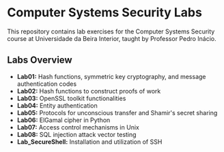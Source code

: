 # Computer Systems Security Labs

This repository contains lab exercises for the Computer Systems Security course at Universidade da Beira Interior, taught by Professor Pedro Inácio.

## Labs Overview

- **Lab01:** Hash functions, symmetric key cryptography, and message authentication codes
- **Lab02:** Hash functions to construct proofs of work
- **Lab03:** OpenSSL toolkit functionalities
- **Lab04:** Entity authentication
- **Lab05:** Protocols for unconscious transfer and Shamir's secret sharing
- **Lab06:** ElGamal cipher in Python
- **Lab07:** Access control mechanisms in Unix
- **Lab08:** SQL injection attack vector testing
- **Lab_SecureShell:** Installation and utilization of SSH


